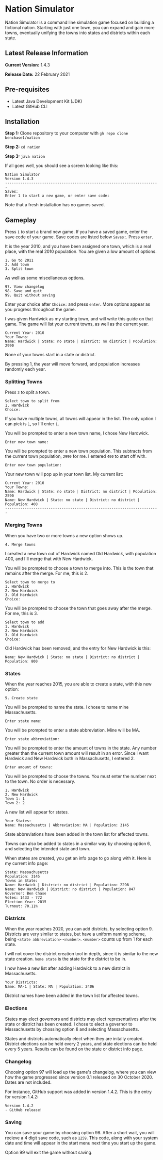 # Nation Simulator
Nation Simulator is a command line simulation game focused on building a fictional nation. Starting with just one town, you can expand and gain more towns, eventually unifying the towns into states and districts within each state.

## Latest Release Information
**Current Version:** 1.4.3

**Release Date:** 22 February 2021

## Pre-requisites
- Latest Java Development Kit (JDK)
- Latest GitHub CLI

## Installation
**Step 1:** Clone repository to your computer with `gh repo clone benchase1/nation`

**Step 2:** `cd nation`

**Step 3:** `java nation`

If all goes well, you should see a screen looking like this:
```
Nation Simulator
Version 1.4.3
-----------------------------------------------------------------------
Saves:
Enter 1 to start a new game, or enter save code:
```
Note that a fresh installation has no games saved.

## Gameplay
Press `1` to start a brand new game. If you have a saved game, enter the save code of your game. Save codes are listed below `Saves:`. Press `enter`.

It is the year 2010, and you have been assigned one town, which is a real place, with the real 2010 population. You are given a low amount of options.
```
1. Go to 2011
2. Add town
3. Split town
```
As well as some miscellaneous options.
```
97. View changelog
98. Save and quit
99. Quit without saving
```
Enter your choice after `Choice:` and press `enter`.
More options appear as you progress throughout the game.

I was given Hardwick as my starting town, and will write this guide on that game. The game will list your current towns, as well as the current year.
```
Current Year: 2010
Your Towns:
Name: Hardwick | State: no state | District: no district | Population: 2990
```
None of your towns start in a state or district.

By pressing 1, the year will move forward, and population increases randomly each year.
### Splitting Towns
Press `3` to split a town.
```
Select town to split from
1. Hardwick
Choice:
```
If you have multiple towns, all towns will appear in the list. The only option I can pick is `1`, so I'll enter `1`.

You will be prompted to enter a new town name, I chose New Hardwick.

`Enter new town name:`

You will be prompted to enter a new town population. This subtracts from the current town population, `2990` for me. I entered `400` to start off with.

`Enter new town population:`

Your new town will pop up in your town list. My current list:
```
Current Year: 2010
Your Towns:
Name: Hardwick | State: no state | District: no district | Population: 2590
Name: New Hardwick | State: no state | District: no district | Population: 400
-----------------------------------------------------------------------
```
### Merging Towns
When you have two or more towns a new option shows up.

`4. Merge towns`

I created a new town out of Hardwick named Old Hardwick, with population 400, and I'll merge that with New Hardwick.

You will be prompted to choose a town to merge into. This is the town that remains after the merge. For me, this is 2.
```
Select town to merge to
1. Hardwick
2. New Hardwick
3. Old Hardwick
Choice:
```
You will be prompted to choose the town that goes away after the merge. For me, this is 3.
```
Select town to add
1. Hardwick
2. New Hardwick
3. Old Hardwick
Choice:
```
Old Hardwick has been removed, and the entry for New Hardwick is this:

`Name: New Hardwick | State: no state | District: no district | Population: 800`
### States
When the year reaches 2015, you are able to create a state, with this new option:

`5. Create state`

You will be prompted to name the state. I chose to name mine Massachusetts.

`Enter state name: `

You will be prompted to enter a state abbreviation. Mine will be MA.

`Enter state abbreviation: `

You will be prompted to enter the amount of towns in the state. Any number greater than the current town amount will result in an error. Since I want Hardwick and New Hardwick both in Massachusetts, I entered 2.

`Enter amount of towns: `

You will be prompted to choose the towns. You must enter the number next to the town. No order is necessary.
```
1. Hardwick
2. New Hardwick
Town 1: 1
Town 2: 2
```
A new list will appear for states.
```
Your States:
Name: Massachusetts | Abbreviation: MA | Population: 3145
```
State abbreviations have been added in the town list for affected towns.

Towns can also be added to states in a similar way by choosing option 6, and selecting the intended state and town.

When states are created, you get an info page to go along with it. Here is my current info page:
```
State: Massachusetts
Population: 3145
Towns in State:
Name: Hardwick | District: no district | Population: 2298
Name: New Hardwick | District: no district | Population: 847
Governor: Ben Chase
Votes: 1433 - 772
Election Year: 2015
Turnout: 70.11%
```
### Districts
When the year reaches 2020, you can add districts, by selecting option 9. Districts are very similar to states, but have a uniform naming scheme, being `<state abbreviation>-<number>`. `<number>` counts up from 1 for each state.

I will not cover the district creation tool in depth, since it is similar to the new state creation. `home state` is the state for the district to be in.

I now have a new list after adding Hardwick to a new district in Massachusetts.
```
Your Districts:
Name: MA-1 | State: MA | Population: 2406
```
District names have been added in the town list for affected towns.
### Elections
States may elect governors and districts may elect representatives after the state or district has been created. I chose to elect a governor to Massachusetts by chossing option 8 and selecting Massachusetts.

States and districts automatically elect when they are initally created. District elections can be held every 2 years, and state elections can be held every 5 years. Results can be found on the state or district info page.

### Changelog
Choosing option 97 will load up the game's changelog, where you can view how the game progressed since version 0.1 released on 30 October 2020. Dates are not included.

For instance, GitHub support was added in version 1.4.2. This is the entry for version 1.4.2:
```
Version 1.4.2
- GitHub release!
```
### Saving
You can save your game by choosing option 98. After a short wait, you will recieve a 4 digit save code, such as `1259`. This code, along with your system date and time will appear in the start menu next time you start up the game.

Option 99 will exit the game without saving.
